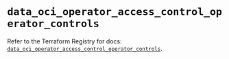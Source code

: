 # `data_oci_operator_access_control_operator_controls`

Refer to the Terraform Registry for docs: [`data_oci_operator_access_control_operator_controls`](https://registry.terraform.io/providers/hashicorp/oci/7.19.0/docs/data-sources/operator_access_control_operator_controls).

